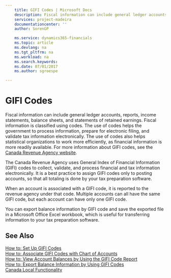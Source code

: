 ```yaml
---
    title: GIFI Codes | Microsoft Docs
    description: Fiscal information can include general ledger accounts, reports, income statements, balance sheets, and statements of retained earnings. Fiscal information is classified using codes. The use of codes helps the government to process information, prepare for electronic filing, and validate tax information electronically. The use of codes also helps statistical organizations to work more efficiently, as financial information is more readily available. For more information about GIFI codes, see the [Canada Revenue Agency website](http://go.microsoft.com/fwlink/?LinkId=214332).
    services: project-madeira
    documentationcenter: ''
    author: SorenGP

    ms.service: dynamics365-financials
    ms.topic: article
    ms.devlang: na
    ms.tgt_pltfrm: na
    ms.workload: na
    ms.search.keywords:
    ms.date: 07/01/2017
    ms.author: sgroespe

---
```

# GIFI Codes
Fiscal information can include general ledger accounts, reports, income statements, balance sheets, and statements of retained earnings. Fiscal information is classified using codes. The use of codes helps the government to process information, prepare for electronic filing, and validate tax information electronically. The use of codes also helps statistical organizations to work more efficiently, as financial information is more readily available. For more information about GIFI codes, see the [Canada Revenue Agency website](http://go.microsoft.com/fwlink/?LinkId=214332).  
  
 The Canada Revenue Agency uses General Index of Financial Information (GIFI) codes to collect, validate, and process financial and tax information electronically. It is a best practice to assign GIFI codes only to posting accounts, so that all totaling is done by your tax preparation software.  
  
 When an account is associated with a GIFI code, it is reported to the revenue agency under that code. Multiple accounts can all have the same GIFI code, but each account can have only one GIFI code.  
  
 You can export balance information by GIFI code and save the exported file in a Microsoft Office Excel workbook, which is useful for transferring information to your tax preparation software.  
  
## See Also  
 [How to: Set Up GIFI Codes](how-to-set-up-gifi-codes.md)   
 [How to: Associate GIFI Codes with Chart of Accounts](how-to-associate-gifi-codes-with-chart-of-accounts.md)   
 [How to: View Account Balances by Using the GIFI Code Report](how-to-view-account-balances-by-using-the-gifi-code-report.md)   
 [How to: Export Balance Information by Using GIFI Codes](how-to-export-balance-information-by-using-gifi-codes.md)   
 [Canada Local Functionality](canada-local-functionality.md)